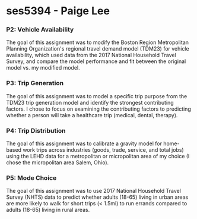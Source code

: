 # ses5394 - Paige Lee

### P2: Vehicle Availability

The goal of this assignment was to modify the Boston Region Metropolitan Planning Organization's regional travel demand model (TDM23) for vehicle availability, which used data from the 2017 National Household Travel Survey, and compare the model performance and fit between the original model vs. my modified model.

### P3: Trip Generation

The goal of this assignment was to model a specific trip purpose from the TDM23 trip generation model and identify the strongest contributing factors. I chose to focus on examining the contributing factors to predicting whether a person will take a healthcare trip (medical, dental, therapy). 

### P4: Trip Distribution

The goal of this assignment was to calibrate a gravity model for home-based work trips across industries (goods, trade, service, and total jobs) using the LEHD data for a metropolitan or micropolitan area of my choice (I chose the micropolitan area Salem, Ohio).

### P5: Mode Choice

The goal of this assignment was to use 2017 National Household Travel Survey (NHTS) data to predict whether adults (18-65) living in urban areas are more likely to walk for short trips (< 1.5mi) to run errands compared to adults (18-65) living in rural areas.

